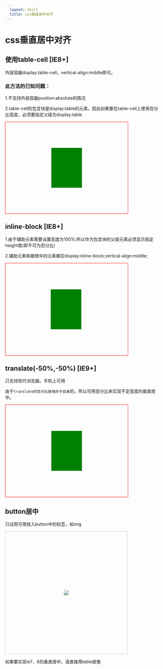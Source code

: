 ```yaml
---
  layout: skill
  title: css垂直居中对齐
---
```

<style>
    .vertical-wrapper{
        border: 1px solid red;
        width: 400px;
        height: 300px;
        text-align:center;
    }
    .vertical-middle{
        background: green;
        width: 100px;
        height: 130px;
        margin: 0 auto;
    }
</style>

# css垂直居中对齐

## 使用table-cell [IE8+]

外层容器display:table-cell，vertical-align:middle即可。

### 此方法的已知问题：

1.不支持外层容器position:absolute的情况

2.table-cell的包含块是display:table的元素。因此如果要在table-cell上使用百分比高度，必须要指定父级为display:table

<div class="vertical1 vertical-wrapper" style="display: table-cell;vertical-align: middle;">
    <div class="vertical-middle"></div>
</div>

## inline-block [IE8+]

1.由于辅助元素需要设置高度为100%;所以作为包含块的父级元素必须显示指定height值(即不可为百分比)

2.辅助元素和被居中的元素都应display:inline-block;vertical-align:middle;

<div class="vertical1 vertical-wrapper">
    <div class="vertical-middle" style="vertical-align:middle;display:inline-block;"></div>
    <div style="display:inline-block;vertical-align:middle;height:100%;width:1px;"></div>
</div>

## translate(-50%,-50%) [IE9+]

只支持现代浏览器。手机上可用

由于`translate的百分比是相对于自身`的，所以可用百分比来实现不定高度的垂直居中。

<div class="vertical1 vertical-wrapper" style="position: relative;">
    <div class="vertical-middle" style="transform: translate(-50%,-50%);position:absolute;top:50%;left:50%"></div>
</div>

## button居中

只试用可用放入button中的标签，如img

<style>
button {
 width: 400px;
 height: 400px;
 background: none;
 border: 1px solid #ccc;
}
</style>
<button>
  <img src="http://placehold.it/200x200" style="display:inline" />
</button>

如果要实现ie7、6的垂直居中，请直接用table嵌套
